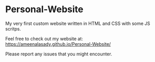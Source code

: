 # Personal-Website
My very first custom website written in HTML and CSS with some JS scritps.

Feel free to check out my website at:
https://ameenalasady.github.io/Personal-Website/

Please report any issues that you might encounter. 
